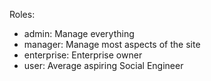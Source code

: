Roles:

- admin: Manage everything
- manager: Manage most aspects of the site
- enterprise: Enterprise owner
- user: Average aspiring Social Engineer
